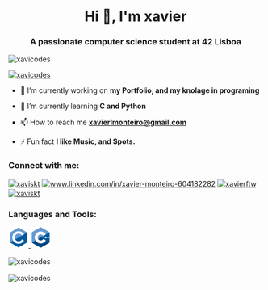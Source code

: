 <h1 align="center">Hi 👋, I'm xavier</h1>
<h3 align="center">A passionate computer science student at 42 Lisboa</h3>

<p align="left"> <img src="https://komarev.com/ghpvc/?username=xavicodes&label=Profile%20views&color=0e75b6&style=flat" alt="xavicodes" /> </p>

<p align="left"> <a href="https://github.com/ryo-ma/github-profile-trophy"><img src="https://github-profile-trophy.vercel.app/?username=xavicodes" alt="xavicodes" /></a> </p>

- 🔭 I’m currently working on **my Portfolio, and my knolage in programing**

- 🌱 I’m currently learning **C and Python**

- 📫 How to reach me **xavierlmonteiro@gmail.com**

- ⚡ Fun fact **I like Music, and Spots.**

<h3 align="left">Connect with me:</h3>
<p align="left">
<a href="https://twitter.com/xaviskt" target="blank"><img align="center" src="https://raw.githubusercontent.com/rahuldkjain/github-profile-readme-generator/master/src/images/icons/Social/twitter.svg" alt="xaviskt" height="30" width="40" /></a>
<a href="https://linkedin.com/in/www.linkedin.com/in/xavier-monteiro-604182282" target="blank"><img align="center" src="https://raw.githubusercontent.com/rahuldkjain/github-profile-readme-generator/master/src/images/icons/Social/linked-in-alt.svg" alt="www.linkedin.com/in/xavier-monteiro-604182282" height="30" width="40" /></a>
<a href="https://stackoverflow.com/users/xavierftw" target="blank"><img align="center" src="https://raw.githubusercontent.com/rahuldkjain/github-profile-readme-generator/master/src/images/icons/Social/stack-overflow.svg" alt="xavierftw" height="30" width="40" /></a>
<a href="https://instagram.com/xaviskt" target="blank"><img align="center" src="https://raw.githubusercontent.com/rahuldkjain/github-profile-readme-generator/master/src/images/icons/Social/instagram.svg" alt="xaviskt" height="30" width="40" /></a>
</p>

<h3 align="left">Languages and Tools:</h3>
<p align="left"> <a href="https://www.cprogramming.com/" target="_blank" rel="noreferrer"> <img src="https://raw.githubusercontent.com/devicons/devicon/master/icons/c/c-original.svg" alt="c" width="40" height="40"/> </a> <a href="https://www.w3schools.com/cpp/" target="_blank" rel="noreferrer"> <img src="https://raw.githubusercontent.com/devicons/devicon/master/icons/cplusplus/cplusplus-original.svg" alt="cplusplus" width="40" height="40"/> </a> </p>

<p><img align="center" src="https://github-readme-stats.vercel.app/api/top-langs?username=xavicodes&show_icons=true&locale=en&layout=compact" alt="xavicodes" /></p>

<p><img align="center" src="https://github-readme-streak-stats.herokuapp.com/?user=xavicodes&" alt="xavicodes" /></p>
